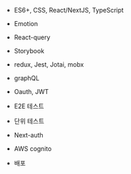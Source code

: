 - ES6+, CSS, React/NextJS, TypeScript  
- Emotion
- React-query
- Storybook
- redux, Jest, Jotai, mobx
- graphQL

- Oauth, JWT
- E2E 테스트
- 단위 테스트

- Next-auth
- AWS cognito

- 배포

